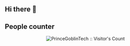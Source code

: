 ## Hi there 👋

## People counter
<p align="center">
<a><img src="https://profile-counter.glitch.me/{JohanMora157}/count.svg" alt="PrinceGoblinTech :: Visitor's Count" /></a>
